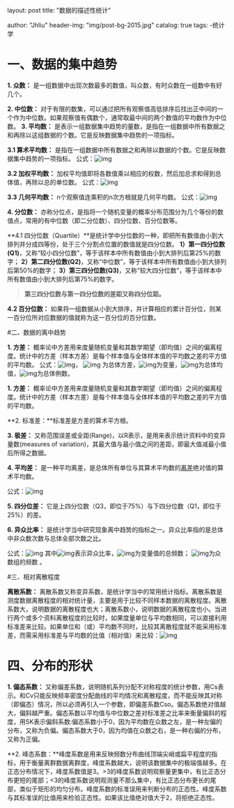 layout:     post
title:      "数据的描述性统计"
<!--subtitle:   " \"Hello World, Hello Blog\""-->
<!-- date:       2019-08-21 17:00:00-->
author:     "Jhliu"
header-img: "img/post-bg-2015.jpg"
catalog: true
tags: -统计学



# 一、数据的集中趋势

**1. 众数：** 是一组数据中出现次数最多的数值，叫众数，有时众数在一组数中有好几个。

**2. 中位数：** 对于有限的数集，可以通过把所有观察值高低排序后找出正中间的一个作为中位数。如果观察值有偶数个，通常取最中间的两个数值的平均数作为中位数。
**3. 平均数：**  是表示一组数据集中趋势的量数，是指在一组数据中所有数据之和再除以这组数据的个数。它是反映数据集中趋势的一项指标。

  **3.1 算术平均数：** 是指在一组数据中所有数据之和再除以数据的个数。它是反映数据集中趋势的一项指标。
  公式：![img](https://gss0.bdstatic.com/94o3dSag_xI4khGkpoWK1HF6hhy/baike/s%3D185/sign=91f301025e6034a82de2bc89fe1249d9/bba1cd11728b4710b1c475cfc1cec3fdfd0323cd.jpg)

  **3.2 加权平均数：** 加权平均值即将各数值乘以相应的权数，然后加总求和得到总体值，再除以总的单位数。 
  公式：![img](https://gss0.bdstatic.com/94o3dSag_xI4khGkpoWK1HF6hhy/baike/s%3D220/sign=a97f0af067061d957946303a4bf50a5d/1b4c510fd9f9d72a602763d5dd2a2834359bbbb2.jpg)

  **3.3 几何平均数：** n个观察值连乘积的n次方根就是几何平均数。
  公式：![img](https://gss3.bdstatic.com/7Po3dSag_xI4khGkpoWK1HF6hhy/baike/s%3D188/sign=ee77c20d6509c93d03f20affa73cf8bb/e7cd7b899e510fb32844ff94db33c895d1430c57.jpg) 

**4. 分位数：** 亦称分位点，是指将一个随机变量的概率分布范围分为几个等份的数值点，常用的有中位数（即二分位数）、四分位数、百分位数等。

  **4.1 四分位数（Quartile）**是统计学中分位数的一种，即把所有数值由小到大排列并分成四等份，处于三个分割点位置的数值就是四分位数。
      **1）第一四分位数(Q1)**，又称“较小四分位数”，等于该样本中所有数值由小到大排列后第25%的数字；
      **2）第二四分位数(Q2)**，又称“中位数”，等于该样本中所有数值由小到大排列后第50%的数字；
      **3）第三四分位数(Q3)**，又称“较大四分位数”，等于该样本中所有数值由小到大排列后第75%的数字。

   >**第三四分位数与第一四分位数的差距又称四分位距。**

  **4.2 百分位数：** 如果将一组数据从小到大排序，并计算相应的累计百分位，则某一百分位所对应数据的值就称为这一百分位的百分位数。



#二、数据的离中趋势

**1. 方差：** 概率论中方差用来度量随机变量和其数学期望（即均值）之间的偏离程度。统计中的方差（样本方差）是每个样本值与全体样本值的平均数之差的平方值的平均数。
  公式：![img](http://ww2.sinaimg.cn/large/006tNc79gy1g56rn2a10rj30350120k2.jpg)， ![img](https://gss0.bdstatic.com/-4o3dSag_xI4khGkpoWK1HF6hhy/baike/s%3D18/sign=cbff73bb48a7d933bba8e07bac4b41a2/f7246b600c3387442fb466d35b0fd9f9d72aa028.jpg) 为总体方差，![img](https://gss1.bdstatic.com/9vo3dSag_xI4khGkpoWK1HF6hhy/baike/s%3D12/sign=19a04804093b5bb5bad724fc37d3f460/4034970a304e251fa45ead57ad86c9177e3e53f7.jpg)为变量，![img](https://gss1.bdstatic.com/9vo3dSag_xI4khGkpoWK1HF6hhy/baike/s%3D13/sign=18b6d1d4db1373f0f13f6b9ca60f5cc6/1b4c510fd9f9d72aa9ac59b2de2a2834359bbb51.jpg)为总体均值，![img](https://gss1.bdstatic.com/9vo3dSag_xI4khGkpoWK1HF6hhy/baike/s%3D14/sign=198a4804093b5bb5bad724fa37d3f40c/4034970a304e251fa474ad57ad86c9177e3e5399.jpg)为总体例数。

**1. 方差：** 概率论中方差用来度量随机变量和其数学期望（即均值）之间的偏离程度。统计中的方差（样本方差）是每个样本值与全体样本值的平均数之差的平方值的平均数。

**2. 标准差：**标准差是方差的算术平方根。

**3. 极差：** 又称范围误差或全距(Range)，以R表示，是用来表示统计资料中的变异量数(measures of variation)，其最大值与最小值之间的差距，即最大值减最小值后所得之数据。

**4. 平均差：** 是一种平均离差，是总体所有单位与其算术平均数的[离差](https://baike.baidu.com/item/离差)绝对值的算术平均数。

  公式：![img](http://ww1.sinaimg.cn/large/006tNc79gy1g56s2o5umyj301l00z0sh.jpg)

**5. 四分位差：** 它是上四分位数（Q3，即位于75%）与下四分位数（Q1，即位于25%）的差。

**6. 异众比率：** 是统计学当中研究现象离中趋势的指标之一。异众比率指的是总体中非众数次数与总体全部次数之比。

  公式：![img](https://gss2.bdstatic.com/-fo3dSag_xI4khGkpoWK1HF6hhy/baike/s%3D108/sign=cfef44b2dda20cf44290fadf4e094b0c/3b292df5e0fe99252a5caa6539a85edf8db171b7.jpg) 其中![img](https://gss3.bdstatic.com/-Po3dSag_xI4khGkpoWK1HF6hhy/baike/s%3D16/sign=a70678130ce93901520289387aec2e94/38dbb6fd5266d016d2fb5e1b9a2bd40735fa3527.jpg)表示异众比率，![img](https://gss2.bdstatic.com/-fo3dSag_xI4khGkpoWK1HF6hhy/baike/s%3D35/sign=d1bce7dca4ec8a13101a51e5f60380c4/d4628535e5dde711167f80c5aaefce1b9d166150.jpg)为变量值的总频数； ![img](https://gss2.bdstatic.com/-fo3dSag_xI4khGkpoWK1HF6hhy/baike/s%3D17/sign=7976678cadec08fa220017a059ee9a2d/9c16fdfaaf51f3de3afa7a5799eef01f3a2979bd.jpg)为众数组的频数 。



#三、相对离散程度

**离散系数：** 离散系数又称变异系数，是统计学当中的常用统计指标。离散系数是测度数据离散程度的相对统计量，主要是用于比较不同样本数据的离散程度。离散系数大，说明数据的离散程度也大；离散系数小，说明数据的离散程度也小。当进行两个或多个资料离散程度的比较时，如果度量单位与平均数相同，可以直接利用标准差来比较。如果单位和（或）平均数不同时，比较其离散程度就不能采用标准差，而需采用标准差与平均数的比值（相对值）来比较：![img](https://gss2.bdstatic.com/9fo3dSag_xI4khGkpoWK1HF6hhy/baike/s%3D51/sign=feda570ca8cc7cd9fe2d34d83801d176/d31b0ef41bd5ad6e8fb1280b8acb39dbb7fd3c82.jpg)



# 四、分布的形状

**1. 偏态系数：** 又称偏差系数，说明随机系列分配不对称程度的统计参数，用Cs表示。和Cv只能反映频率密度分配曲线的平均情况和离散程度，而不能反映其对称（即偏态）情况，所以必须再引入一个参数，即偏差系数Cso。偏态系数绝对值越大，偏斜越严重。偏态系数以平均值与中位数之差对标准差之比率来衡量偏斜的程度，用SK表示偏斜系数:偏态系数小于0，因为平均数在众数之左，是一种左偏的分布，又称为负偏。偏态系数大于0，因为均值在众数之右，是一种右偏的分布，又称为正偏。

**2. 峰态系数：**峰度系数是用来反映频数分布曲线顶端尖峭或扁平程度的指标，用于衡量离群数据离群度，峰度系数越大，说明该数据集中的极端值越多。在正态分布情况下，峰度系数值是3。>3的峰度系数说明观察量更集中，有比正态分布更短的尾部；<3的峰度系数说明观测量不那么集中，有比正态分布更长的尾部，类似于矩形的均匀分布。峰度系数的标准误用来判断分布的正态性。峰度系数与其标准误的比值用来检验正态性。如果该比值绝对值大于2，将拒绝正态性。

